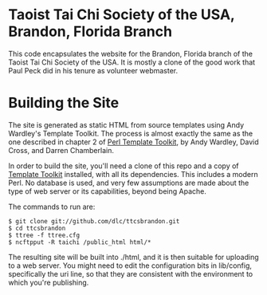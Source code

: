 Taoist Tai Chi Society of the USA, Brandon, Florida Branch
==========================================================

This code encapsulates the website for the Brandon, Florida branch of
the Taoist Tai Chi Society of the USA.  It is mostly a clone of the
good work that Paul Peck did in his tenure as volunteer webmaster.

Building the Site
=================

The site is generated as static HTML from source templates using Andy
Wardley's Template Toolkit.  The process is almost exactly the same as
the one described in chapter 2 of [Perl Template Toolkit][ptt], by
Andy Wardley, David Cross, and Darren Chamberlain.

In order to build the site, you'll need a clone of this repo and a copy
of [Template Toolkit][tt2] installed, with all its dependencies.  This
includes a modern Perl. No database is used, and very few assumptions are
made about the type of web server or its capabilities, beyond being Apache.

The commands to run are:

    $ git clone git://github.com/dlc/ttcsbrandon.git
    $ cd ttcsbrandon
    $ ttree -f ttree.cfg
    $ ncftpput -R taichi /public_html html/*

The resulting site will be built into ./html, and it is then
suitable for uploading to a web server.  You might need to edit the
configuration bits in lib/config, specifically the uri line, so that
they are consistent with the environment to which you're publishing.

  [ptt]: http://oreilly.com/catalog/9780596004767
  [tt2]: http://www.tt2.org/download/
